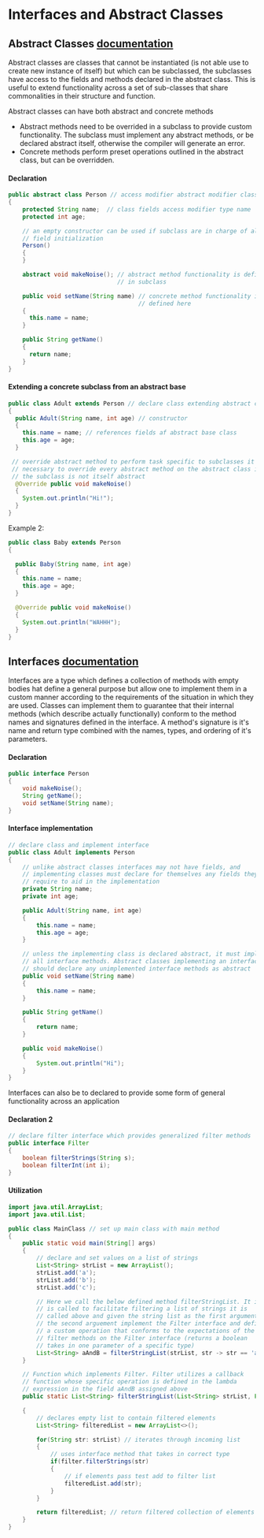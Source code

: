 # Interfaces and Abstract Classes

## Abstract Classes [documentation](https://docs.oracle.com/javase/tutorial/java/IandI/abstract.html)

Abstract classes are classes that cannot be instantiated (is not able
use to create new instance of itself) but which can be subclassed, the
subclasses have access to the fields and methods declared in the
abstract class. This is useful to extend functionality across a set of
sub-classes that share commonalities in their structure and function.

Abstract classes can have both abstract and concrete methods
- Abstract methods need to be overrided in a subclass to provide
  custom functionality. The subclass must implement any abstract
  methods, or be declared abstract itself, otherwise the compiler will
  generate an error.
- Concrete methods perform preset operations outlined in the abstract
  class, but can be overridden.

#### Declaration

```java
public abstract class Person // access modifier abstract modifier class name
{
    protected String name;  // class fields access modifier type name
    protected int age;

    // an empty constructor can be used if subclass are in charge of all
    // field initialization
    Person()
    {
    }

    abstract void makeNoise(); // abstract method functionality is defined
                               // in subclass

    public void setName(String name) // concrete method functionality is
                                     // defined here
    {
      this.name = name;
    }

    public String getName()
    {
      return name;
    }
}
```

#### Extending a concrete subclass from an abstract base

```java
public class Adult extends Person // declare class extending abstract class
{
  public Adult(String name, int age) // constructor
  {
    this.name = name; // references fields af abstract base class
    this.age = age;
  }

 // override abstract method to perform task specific to subclasses it is
 // necessary to override every abstract method on the abstract class if
 // the subclass is not itself abstract
  @Override public void makeNoise()
  {
    System.out.println("Hi!");
  }
}
```

Example 2:

```java
public class Baby extends Person
{

  public Baby(String name, int age)
  {
    this.name = name;
    this.age = age;
  }

  @Override public void makeNoise()
  {
    System.out.println("WAHHH");
  }
}
```

## Interfaces [documentation](https://docs.oracle.com/javase/tutorial/java/concepts/interface.html)

Interfaces are a type which defines a collection of methods with empty bodies
hat define a general purpose but allow one to implement them in a custom manner
according to the requirements of the situation in which they are used. Classes
can implement them to guarantee that their internal methods (which describe
actually functionally) conform to the method names and signatures defined in the
interface. A method's signature is it's name and return type combined with the
names, types, and ordering of it's parameters.

#### Declaration

```java
public interface Person
{
    void makeNoise();
    String getName();
    void setName(String name);
}
```

#### Interface implementation

```java
// declare class and implement interface
public class Adult implements Person
{
    // unlike abstract classes interfaces may not have fields, and
    // implementing classes must declare for themselves any fields they
    // require to aid in the implementation
    private String name;
    private int age;

    public Adult(String name, int age)
    {
        this.name = name;
        this.age = age;
    }

    // unless the implementing class is declared abstract, it must implement
    // all interface methods. Abstract classes implementing an interface
    // should declare any unimplemented interface methods as abstract
    public void setName(String name)
    {
        this.name = name;
    }

    public String getName()
    {
        return name;
    }

    public void makeNoise()
    {
        System.out.println("Hi");
    }
}
```

Interfaces can also be to declared to provide some form of general
functionality across an application

#### Declaration 2

```java
// declare filter interface which provides generalized filter methods
public interface Filter
{
    boolean filterStrings(String s);
    boolean filterInt(int i);
}
```

#### Utilization

```java
import java.util.ArrayList;
import java.util.List;

public class MainClass // set up main class with main method
{
    public static void main(String[] args)
    {
        // declare and set values on a list of strings
        List<String> strList = new ArrayList();
        strList.add('a');
        strList.add('b');
        strList.add('c');

        // Here we call the below defined method filterStringList. It is
        // is called to facilitate filtering a list of strings it is
        // called above and given the string list as the first argument
        // the second arguement implement the Filter interface and define
        // a custom operation that conforms to the expectations of the
        // filter methods on the Filter interface (returns a boolean
        // takes in one parameter of a specific type)
        List<String> aAndB = filterStringList(strList, str -> str == 'a' || str == 'b');
    }

    // Function which implements Filter. Filter utilizes a callback
    // function whose specific operation is defined in the lambda
    // expression in the field aAndB assigned above
    public static List<String> filterStringList(List<String> strList, Filter filter)

    {
        // declares empty list to contain filtered elements
        List<String> filteredList = new ArrayList<>();

        for(String str: strList) // iterates through incoming list
        {
            // uses interface method that takes in correct type
            if(filter.filterStrings(str)
            {
                // if elements pass test add to filter list
                filteredList.add(str);
            }
        }

        return filteredList; // return filtered collection of elements
    }
}
```
